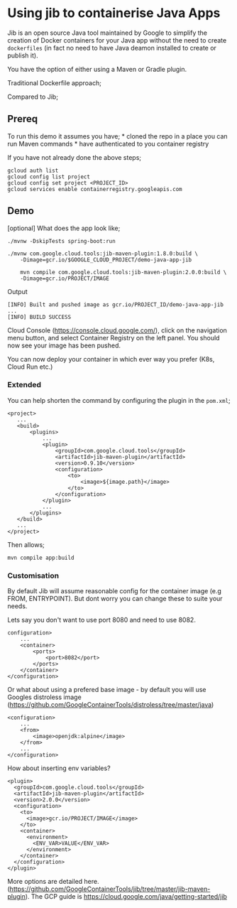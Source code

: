 
# Using jib to containerise Java Apps

Jib is an open source Java tool maintained by Google to simplify the creation of Docker containers for your Java app without the need to create `dockerfiles` (in fact no need to have Java deamon installed to create or publish it). 

You have the option of either using a Maven or Gradle plugin.

Traditional Dockerfile approach;
[](https://cloud.google.com/java/images/docker_build_flow.png)

Compared to Jib;
[](https://cloud.google.com/java/images/jib_build_flow.png)

## Prereq
To run this demo it assumes you have;
    * cloned the repo in a place you can run Maven commands
    * have authenticated to you container registry  

If you have not already done the above steps;

```
gcloud auth list
gcloud config list project
gcloud config set project <PROJECT_ID>
gcloud services enable containerregistry.googleapis.com

```

## Demo

[optional] What does the app look like;
```
./mvnw -DskipTests spring-boot:run
```

```
./mvnw com.google.cloud.tools:jib-maven-plugin:1.8.0:build \
    -Dimage=gcr.io/$GOOGLE_CLOUD_PROJECT/demo-java-app-jib
```
```
    mvn compile com.google.cloud.tools:jib-maven-plugin:2.0.0:build \
    -Dimage=gcr.io/PROJECT/IMAGE
```

Output
```
[INFO] Built and pushed image as gcr.io/PROJECT_ID/demo-java-app-jib
...
[INFO] BUILD SUCCESS
```
 Cloud Console (https://console.cloud.google.com/), click on the navigation menu button, and select Container Registry on the left panel. You should now see your image has been pushed.

 You can now deploy your container in which ever way you prefer (K8s, Cloud Run etc.)

 ### Extended

 You can help shorten the command by configuring the plugin in the `pom.xml`;

 ```
 <project>
    ...
    <build>
        <plugins>
            ...
            <plugin>
                <groupId>com.google.cloud.tools</groupId>
                <artifactId>jib-maven-plugin</artifactId>
                <version>0.9.10</version>
                <configuration>
                    <to>
                        <image>${image.path}</image>
                    </to>
                </configuration>
            </plugin>
            ...
        </plugins>
    </build>
    ...
</project>
```

Then allows;
```
mvn compile app:build
```

### Customisation

By default Jib will assume reasonable config for the container image (e.g FROM, ENTRYPOINT). But dont worry you can change these to suite your needs.

Lets say you don't want to use port 8080 and need to use 8082. 


```
configuration>
    ...
    <container>
        <ports>
            <port>8082</port>
        </ports>
    </container>
</configuration>
```

Or what about using a prefered base image - by default you will use Googles distroless image (https://github.com/GoogleContainerTools/distroless/tree/master/java)

```
<configuration>
    ...
    <from>                           
        <image>openjdk:alpine</image>
    </from>
    ...
</configuration>
```

How about inserting env variables? 
```
<plugin>
  <groupId>com.google.cloud.tools</groupId>
  <artifactId>jib-maven-plugin</artifactId>
  <version>2.0.0</version>
  <configuration>
    <to>
      <image>gcr.io/PROJECT/IMAGE</image>
    </to>
    <container>
      <environment>
        <ENV_VAR>VALUE</ENV_VAR>
      </environment>
    </container>
  </configuration>
</plugin>
```



More options are detailed here. (https://github.com/GoogleContainerTools/jib/tree/master/jib-maven-plugin). The GCP guide is https://cloud.google.com/java/getting-started/jib